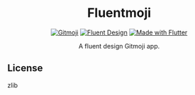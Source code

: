 <div align="center">

# Fluentmoji

[![Gitmoji](https://img.shields.io/badge/gitmoji-%20😜%20😍-FFDD67.svg)](https://gitmoji.dev) [![Fluent Design](https://img.shields.io/badge/fluent-design-blue)](https://www.microsoft.com/design/fluent/) [![Made with Flutter](https://img.shields.io/badge/made%20with-Flutter-blue?logo=data:image/png;base64,iVBORw0KGgoAAAANSUhEUgAAABAAAAAQCAMAAAAoLQ9TAAAAflBMVEVHcExB0P1F0f0/0P1H0v06y/03yf0/zv5E0f1E0f1A0f4IXKEGWJwHWZw/0P1A0P0jvv0gvP05zP4ctPYesPAHWZ0FV5xB0P1D0P1C0P1C0P1F0f1E0f1E0f0gvP0FV5wnodkGWJxCWf5F0f1C0P0HWZ0evP4QcbYlv/0KV5uCBG5WAAAAInRSTlMAlqVGphAMFtI23hWb0wF0lvz+pv43xY/CO8WdxCVhO2/C46w+qQAAAHdJREFUGNOty9sOgyAMgOHihuhAPM6dPKaA2/u/4BpDwAewF02+Py2AH/EZnu8Hh+AE0WSv6CsiZvkZ1poWT3anJWOsTH0gM2PM7eJfyFUTTGXkVf1tgmmm2rluiQbRum4r7jFo0W4/eywglbW2mA83UvVrryT8AfznCdKk3bxhAAAAAElFTkSuQmCC)](https://flutter.dev)

A fluent design Gitmoji app.

</div>

## License

zlib
